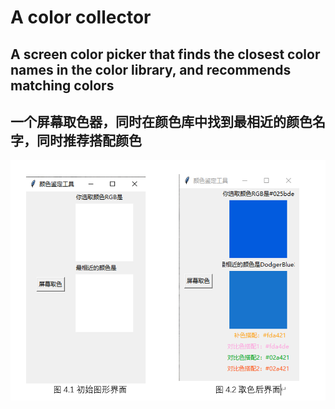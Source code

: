 # A color collector

## A screen color picker that finds the closest color names in the color library, and recommends matching colors

## 一个屏幕取色器，同时在颜色库中找到最相近的颜色名字，同时推荐搭配颜色

<img src = "/color.png"></img>
